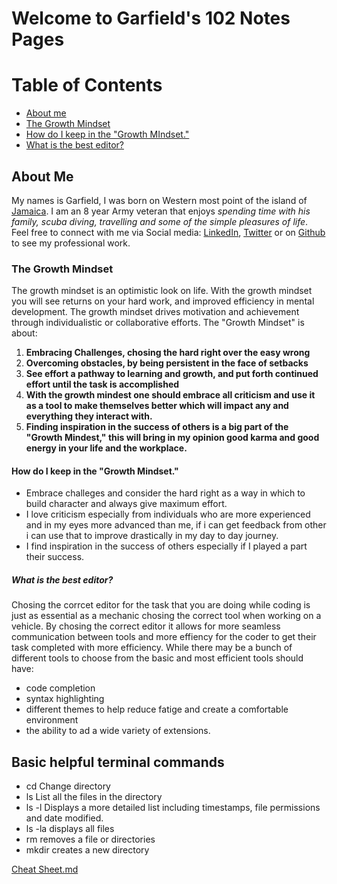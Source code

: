 # Welcome to Garfield's 102 Notes Pages

# Table of Contents 
- [About me](#About-Me)  
- [The Growth Mindset](###The-Growth-Mindset)
- [How do I keep in the "Growth MIndset."](####How-do-I-keep-in-the-"Grwoth-Mindset") 
- [What is the best editor?](#####What-is-the-best-editor?) 

## About Me 
My names is Garfield, I was born on Western most point of the island of [Jamaica](https://www.britannica.com/place/Jamaica.md). I am an 8 year Army veteran that enjoys _spending time with his family, scuba diving, travelling and some of the simple pleasures of life_. Feel free to connect with me via Social media: [LinkedIn](https://www.linkedin.com/in/garfieldgrant/), [Twitter](https://twitter.com/d_faded1) or on [Github](https://github.com/Marleyman876) to see my professional work. 

### The Growth Mindset

The growth mindset is an optimistic look on life. With the growth mindset you will see returns on your hard work, and improved efficiency in mental development. The growth mindset drives motivation and achievement through individualistic or collaborative efforts. The "Growth Mindset" is about: 
1. **Embracing Challenges, chosing the hard right over the easy wrong**
2. **Overcoming obstacles, by being persistent in the face of setbacks** 
3. **See effort a pathway to learning and growth, and put forth continued effort until the task is accomplished** 
4. **With the growth mindest one should embrace all criticism and use it as a tool to make themselves better which will impact any and everything they interact with.** 
5. **Finding inspiration in the success of others is a big part of the "Growth Mindest," this will bring in my opinion good karma and good energy in your life and the workplace.** 

#### How do I keep in the "Growth Mindset."
- Embrace challeges and consider the hard right as a way in which to build character and always give maximum effort. 
- I love criticism especially from individuals who are more experienced and in my eyes more advanced than me, if i can get feedback from other i can use that to improve drastically in my day to day journey.
- I find inspiration in the success of others especially if I played a part their success.  

##### What is the best editor? 

Chosing the corrcet editor for the task that you are doing while coding is just as essential as a mechanic chosing the correct tool when working on a vehicle. 
By chosing the correct editor it allows for more seamless communication between tools and more effiency for the coder to get their task completed with more efficiency. 
While there may be a bunch of different tools to choose from the basic and most efficient tools should have:
+ code completion
+ syntax highlighting 
+ different themes to help reduce fatige and create a comfortable environment 
+ the ability to ad a wide variety of extensions. 

## Basic helpful terminal commands 
+ cd Change directory
+ ls List all the files in the directory
+ ls -l Displays a more detailed list including timestamps, file permissions and date modified. 
+ ls -la displays all files 
+ rm removes a file or directories
+ mkdir creates a new directory

[Cheat Sheet.md](/cheat_sheet.md)

